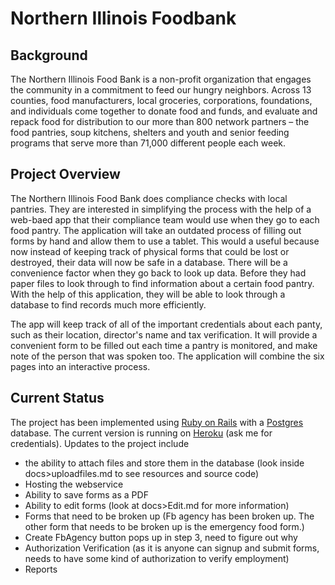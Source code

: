 # Northern Illinois Foodbank


## Background
The Northern Illinois Food Bank is a non-profit organization that engages the community in a commitment to feed our hungry neighbors. Across 13 counties, food manufacturers, local groceries, corporations, foundations, and individuals come together to donate food and funds, and evaluate and repack food for distribution to our more than 800 network partners – the food pantries, soup kitchens, shelters and youth and senior feeding programs that serve more than 71,000 different people each week.

## Project Overview
The Northern Illinois Food Bank does compliance checks with local pantries. They are interested in simplifying the process with the help of a web-baed app that their compliance team would use when they go to each food pantry. The application will take an outdated process of filling out forms by hand and allow them to use a tablet. This would a useful because now instead of keeping track of physical forms that could be lost or destroyed, their data will now be safe in a database. There will be a convenience factor when they go back to look up data. Before they had paper files to look through to find information about a certain food pantry. With the help of this application, they will be able to look through a database to find records much more efficiently.

 The app will keep track of all of the important credentials about each panty, such as their location, director's name and tax verification. It will provide a convenient form to be filled out each time a pantry is monitored, and make note of the person that was spoken too. The application will combine the six pages into an interactive process.

 ## Current Status
 The project has been implemented using [Ruby on Rails](http://rubyonrails.org) with a [Postgres](https://www.postgresql.org) database.  The current version is running on [Heroku](https://radiant-beyond-75664.herokuapp.com/login) (ask me for credentials).  Updates to the project include
 * the ability to attach files and store them in the database (look inside docs>uploadfiles.md to see resources and source code)
 * Hosting the webservice
 * Ability to save forms as a PDF
 * Ability to edit forms (look at docs>Edit.md for more information)
 * Forms that need to be broken up (Fb agency has been broken up. The other form that needs to be broken up is the emergency food form.)
 * Create FbAgency button pops up in step 3, need to figure out why
 * Authorization Verification (as it is anyone can signup and submit forms, needs to have some kind of authorization to verify employment)
 * Reports
